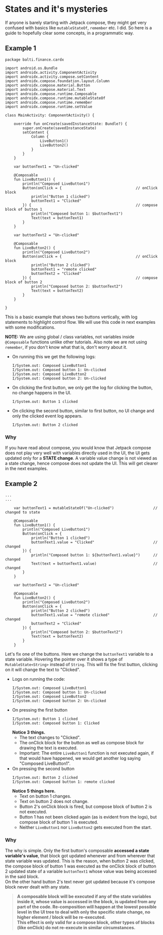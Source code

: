 # States and it's mysteries

If anyone is barely starting with Jetpack compose, they might get very confused with basics like `mutableStateOf`, `remember` etc. I did. So here is a guide to hopefully clear some concepts, in a programmatic way.

## Example 1
```
package balti.finance.cardx

import android.os.Bundle
import androidx.activity.ComponentActivity
import androidx.activity.compose.setContent
import androidx.compose.foundation.layout.Column
import androidx.compose.material.Button
import androidx.compose.material.Text
import androidx.compose.runtime.Composable
import androidx.compose.runtime.mutableStateOf
import androidx.compose.runtime.remember
import androidx.compose.runtime.setValue

class MainActivity: ComponentActivity() {

    override fun onCreate(savedInstanceState: Bundle?) {
        super.onCreate(savedInstanceState)
        setContent {
            Column {
                LiveButton1()
                LiveButton2()
            }
        }
    }

    var buttonText1 = "Un-clicked"

    @Composable
    fun LiveButton1() {
        println("Composed LiveButton1")
        Button(onClick = {                                  // onClick block
            println("Button 1 clicked")
            buttonText1 = "Clicked"
        }) {                                                // compose block of button 1
            println("Composed button 1: $buttonText1")
            Text(text = buttonText1)
        }
    }

    var buttonText2 = "Un-clicked"

    @Composable
    fun LiveButton2() {
        println("Composed LiveButton2")
        Button(onClick = {                                  // onClick block
            println("Button 2 clicked")
            buttonText1 = "remote clicked"
            buttonText2 = "Clicked"
        }) {                                                // compose block of button 2
            println("Composed button 2: $buttonText2")
            Text(text = buttonText2)
        }
    }
    
}
```

This is a basic example that shows two buttons vertically, with log statements to highlight control flow. We will use this code in next examples with some modifications.

**NOTE:** We are using global / class variables, not variables inside `@Composable` functions unlike other tutorials. Also note we are not using `remember`, if you don't know what that is, don't worry about it.

- On running this we get the following logs:
  ```
  I/System.out: Composed LiveButton1
  I/System.out: Composed button 1: Un-clicked
  I/System.out: Composed LiveButton2
  I/System.out: Composed button 2: Un-clicked
  ```

- On clicking the first button, we only get the log for clicking the button, no change happens in the UI.
  ```
  I/System.out: Button 1 clicked
  ```
- On clicking the second button, similar to first button, no UI change and only the clicked event log appears.
  ```
  I/System.out: Button 2 clicked
  ```

### Why
If you have read about compose, you would know that Jetpack compose does not play very well with variables directly used in the UI, the UI gets updated only for a **STATE change**. A variable value change is not viewed as a state change, hence compose does not update the UI. This will get clearer in the next examples.

## Example 2
```
...
...

    var buttonText1 = mutableStateOf("Un-clicked")                  // changed to state

    @Composable
    fun LiveButton1() {
        println("Composed LiveButton1")
        Button(onClick = {
            println("Button 1 clicked")
            buttonText1.value = "Clicked"                           // changed
        }) {
            println("Composed button 1: ${buttonText1.value}")      // changed
            Text(text = buttonText1.value)                          // changed
        }
    }

    var buttonText2 = "Un-clicked"

    @Composable
    fun LiveButton2() {
        println("Composed LiveButton2")
        Button(onClick = {
            println("Button 2 clicked")
            buttonText1.value = "remote clicked"                    // changed
            buttonText2 = "Clicked"
        }) {
            println("Composed button 2: $buttonText2")
            Text(text = buttonText2)
        }
    }
```

Let's fix one of the buttons. Here we change the `buttonText1` variable to a state variable. Hovering the pointer over it shows a type of `MutableState<String>` instead of `String`. This will fix the first button, clicking on it will change the text to "Clicked".

- Logs on running the code:
  ```
  I/System.out: Composed LiveButton1
  I/System.out: Composed button 1: Un-clicked
  I/System.out: Composed LiveButton2
  I/System.out: Composed button 2: Un-clicked
  ```
- On pressing the first button
  ```
  I/System.out: Button 1 clicked
  I/System.out: Composed button 1: Clicked
  ```
  **Notice 3 things.** 
  - The text changes to "Clicked".
  - The onClick block for the button as well as compose block for drawing the text is executed.
  - Important: The entire `LiveButton1` function is not executed again, if that would have happened, we would get another log saying "Composed LiveButton1".
- On pressing the second button
  ```
  I/System.out: Button 2 clicked
  I/System.out: Composed button 1: remote clicked
  ```
  **Notice 5 things here.** 
  - Text on button 1 changes.
  - Text on button 2 does not change.
  - Button 2's onClick block is fired, but compose block of button 2 is not executed.
  - Button 1 has not been clicked again (as is evident from the logs), but compose block of button 1 is executed.
  - Neither `LiveButton1` nor `LiveButton2` gets executed from the start.

### Why
The why is simple. Only the first button's composable **accessed a state variable's value**, that block got updated whenever and from wherever that state variable was updated. This is the reason, when button 2 was clicked, the compose block of button 1 was executed as the onClick block of button 2 updated state of a variable `buttonText1` whose value was being accessed in the said block.  
On the other hand button 2's text never got updated because it's compose block never dealt with any state.  
> **A composable block will be executed if any of the state variables inside it, whose value is accessed in the block, is updated from any part of the code. Re-composition will happen at the lowest possible level in the UI tree to deal with only the specific state change, no higher element / block will be re-executed.  
> This effect is only valid for a compose block, other types of blocks (like onClick) do not re-execute in similar circumstances.**
